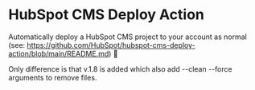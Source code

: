 # HubSpot CMS Deploy Action

Automatically deploy a HubSpot CMS project to your account as normal (see: https://github.com/HubSpot/hubspot-cms-deploy-action/blob/main/README.md) 🚀

Only difference is that v.1.8 is added which also add --clean --force arguments to remove files. 

